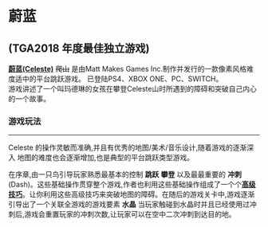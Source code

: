 # 蔚蓝 
## (TGA2018 年度最佳独立游戏) <!-- {docsify-ignore} -->
[**蔚蓝(Celeste)**][Steam] ~~爬山~~ 是由Matt Makes Games Inc.制作并发行的一款像素风格难度适中的平台跳跃游戏。
已登陆PS4、XBOX ONE、PC、SWITCH。  
游戏讲述了一个叫玛德琳的女孩在攀登Celeste山时所遇到的障碍和突破自己内心的一个故事。

### 游戏玩法
---
Celeste 的操作灵敏而准确,并且有优秀的地图/美术/音乐设计,随着游戏的逐渐深入 地图的难度也会逐渐增加,也是典型的平台跳跃类型游戏。  

在序章,由一只鸟引导玩家熟悉最基本的控制 **跳跃** **攀登** 以及最最重要的 **冲刺**(Dash)。这些基础操作贯穿整个游戏,作者也利用这些基础操作组成了一个个[**高级技巧**][高级技巧]。让你利用这些高级技巧来突破地图的障碍。在随后的游戏关卡中,游戏逐渐引导出了一个关联全游戏的游戏要素 **水晶** 当玩家触碰到水晶时并且已经使用过冲刺后,游戏会重置玩家的冲刺次数,让玩家可以在空中二次冲刺到达目的地。



[Steam]: https://store.steampowered.com/app/504230/Celeste/
[高级技巧]: zh-cn/Celeste/Advanced/README.md

